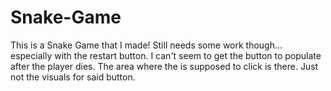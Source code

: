# Snake-Game
This is a Snake Game that I made! Still needs some work though... especially with the restart button.
I can't seem to get the button to populate after the player dies.
The area where the is supposed to click is there. Just not the visuals for said button.
